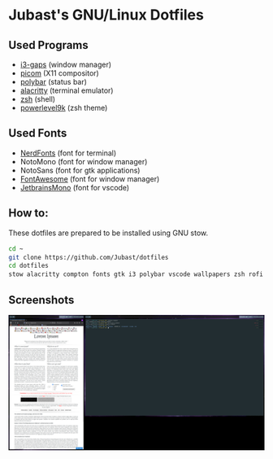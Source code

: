 # Jubast's GNU/Linux Dotfiles

## Used Programs
- [i3-gaps](https://github.com/Airblader/i3) (window manager)
- [picom](https://github.com/yshui/picom) (X11 compositor)
- [polybar](https://github.com/polybar/polybar) (status bar)
- [alacritty](https://github.com/jwilm/alacritty) (terminal emulator)
- [zsh](https://sourceforge.net/projects/zsh/) (shell)
- [powerlevel9k](https://github.com/Powerlevel9k/powerlevel9k) (zsh theme)

## Used Fonts
- [NerdFonts](https://github.com/ryanoasis/nerd-fonts) (font for terminal)
- NotoMono (font for window manager)
- NotoSans (font for gtk applications)
- [FontAwesome](https://github.com/FortAwesome/Font-Awesome) (font for window manager)
- [JetbrainsMono](https://www.jetbrains.com/lp/mono/) (font for vscode)

## How to:
These dotfiles are prepared to be installed using GNU stow.   
```bash
cd ~
git clone https://github.com/Jubast/dotfiles
cd dotfiles
stow alacritty compton fonts gtk i3 polybar vscode wallpapers zsh rofi
```

## Screenshots
![Desk](screenshots/desk.png)